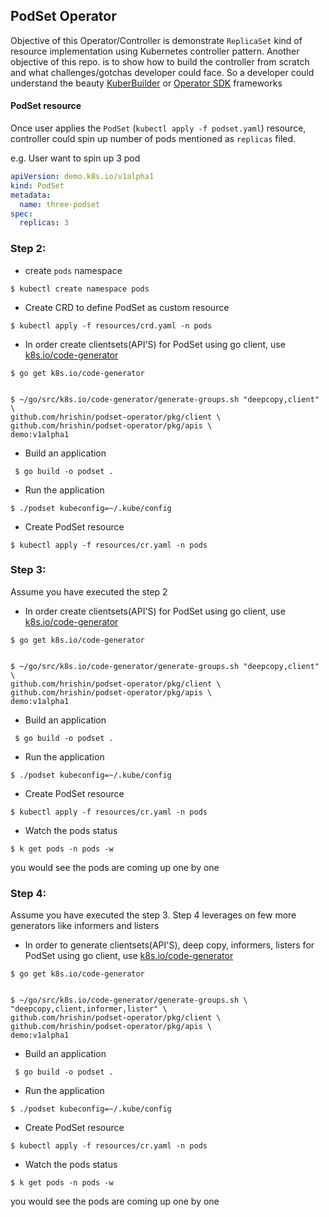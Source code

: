## PodSet Operator 

Objective of this Operator/Controller is demonstrate `ReplicaSet` kind of resource
implementation using Kubernetes controller pattern.
Another objective of this repo. is to show how to build the controller from scratch and what challenges/gotchas developer could face. 
So a developer could understand the beauty [KuberBuilder](https://github.com/kubernetes-sigs/kubebuilder) or [Operator SDK](https://github.com/operator-framework/operator-sdk) frameworks


#### PodSet resource

Once user applies the `PodSet` (`kubectl apply -f podset.yaml`) resource, controller could spin up
number of pods mentioned as `replicas` filed.

e.g. User want to spin up 3 pod

```yaml
apiVersion: demo.k8s.io/v1alpha1
kind: PodSet
metadata:
  name: three-podset
spec:
  replicas: 3
```


### Step 2:
* create `pods` namespace
```
$ kubectl create namespace pods
```

* Create CRD to define PodSet as custom resource
```
$ kubectl apply -f resources/crd.yaml -n pods 
```

* In order create clientsets(API'S) for PodSet using go client, use [k8s.io/code-generator](https://github.com/kubernetes/code-generator)
```
$ go get k8s.io/code-generator


$ ~/go/src/k8s.io/code-generator/generate-groups.sh "deepcopy,client" \
github.com/hrishin/podset-operator/pkg/client \
github.com/hrishin/podset-operator/pkg/apis \
demo:v1alpha1
```


* Build an application
```
 $ go build -o podset .
```

* Run the application
```
$ ./podset kubeconfig=~/.kube/config
```

* Create PodSet resource
```
$ kubectl apply -f resources/cr.yaml -n pods 
```

### Step 3:
Assume you have executed the step 2

* In order create clientsets(API'S) for PodSet using go client, use [k8s.io/code-generator](https://github.com/kubernetes/code-generator)
```
$ go get k8s.io/code-generator


$ ~/go/src/k8s.io/code-generator/generate-groups.sh "deepcopy,client" \
github.com/hrishin/podset-operator/pkg/client \
github.com/hrishin/podset-operator/pkg/apis \
demo:v1alpha1
```


* Build an application
```
 $ go build -o podset .
```

* Run the application
```
$ ./podset kubeconfig=~/.kube/config
```

* Create PodSet resource
```
$ kubectl apply -f resources/cr.yaml -n pods 
```

* Watch the pods status
```
$ k get pods -n pods -w
```

you would see the pods are coming up one by one

### Step 4:
Assume you have executed the step 3.
Step 4 leverages on few more generators like informers and listers

* In order to generate clientsets(API'S), deep copy, informers, listers for PodSet using go client, use [k8s.io/code-generator](https://github.com/kubernetes/code-generator)
```
$ go get k8s.io/code-generator


$ ~/go/src/k8s.io/code-generator/generate-groups.sh \
"deepcopy,client,informer,lister" \
github.com/hrishin/podset-operator/pkg/client \
github.com/hrishin/podset-operator/pkg/apis \
demo:v1alpha1
```


* Build an application
```
 $ go build -o podset .
```

* Run the application
```
$ ./podset kubeconfig=~/.kube/config
```

* Create PodSet resource
```
$ kubectl apply -f resources/cr.yaml -n pods 
```

* Watch the pods status
```
$ k get pods -n pods -w
```

you would see the pods are coming up one by one

